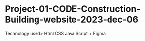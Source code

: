 # Project-01-CODE-Construction-Building-website-2023-dec-06
Technology used>  Html CSS Java Script + Figma
